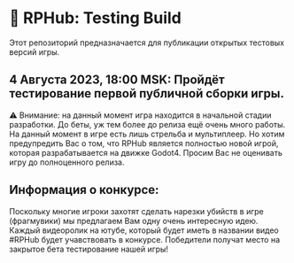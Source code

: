 # 🚀 RPHub: Testing Build
Этот репозиторий предназначается для публикации открытых тестовых версий игры. 

## 4 Августа 2023, 18:00 MSK: Пройдёт тестирование первой публичной сборки игры. 
⚠️ Внимание: на данный момент игра находится в начальной стадии разработки. До беты, уж тем более до релиза ещё очень много работы. На данный момент в игре есть лишь стрельба и мультиплеер. Но хотим предупредить Вас о том, что RPHub является полностью новой игрой, которая разрабатывается на движке Godot4. Просим Вас не оценивать игру до полноценного релиза.

## Информация о конкурсе:
Поскольку многие игроки захотят сделать нарезки убийств в игре (фрагмувики) мы предлагаем Вам одну очень интересную идею. Каждый видеоролик на ютубе, который будет иметь в названии видео #RPHub будет учавствовать в конкурсе. Победители получат место на закрытое бета тестирование нашей игры!
